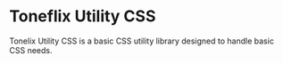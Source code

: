 # Toneflix Utility CSS
Tonelix Utility CSS is a basic CSS utility library designed to handle basic CSS needs.
